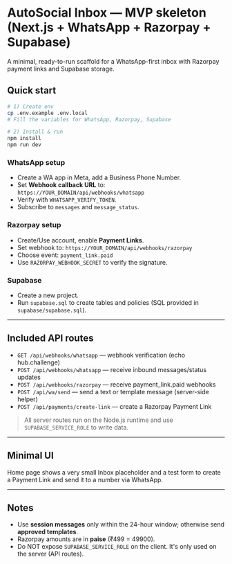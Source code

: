 # AutoSocial Inbox — MVP skeleton (Next.js + WhatsApp + Razorpay + Supabase)

A minimal, ready-to-run scaffold for a WhatsApp-first inbox with Razorpay payment links and Supabase storage.

## Quick start
```bash
# 1) Create env
cp .env.example .env.local
# Fill the variables for WhatsApp, Razorpay, Supabase

# 2) Install & run
npm install
npm run dev
```

### WhatsApp setup
- Create a WA app in Meta, add a Business Phone Number.
- Set **Webhook callback URL** to: `https://YOUR_DOMAIN/api/webhooks/whatsapp`
- Verify with `WHATSAPP_VERIFY_TOKEN`.
- Subscribe to `messages` and `message_status`.

### Razorpay setup
- Create/Use account, enable **Payment Links**.
- Set webhook to: `https://YOUR_DOMAIN/api/webhooks/razorpay`
- Choose event: `payment_link.paid`
- Use `RAZORPAY_WEBHOOK_SECRET` to verify the signature.

### Supabase
- Create a new project.
- Run `supabase.sql` to create tables and policies (SQL provided in `supabase/supabase.sql`).

---

## Included API routes
- `GET /api/webhooks/whatsapp` — webhook verification (echo hub.challenge)
- `POST /api/webhooks/whatsapp` — receive inbound messages/status updates
- `POST /api/webhooks/razorpay` — receive payment_link.paid webhooks
- `POST /api/wa/send` — send a text or template message (server-side helper)
- `POST /api/payments/create-link` — create a Razorpay Payment Link

> All server routes run on the Node.js runtime and use `SUPABASE_SERVICE_ROLE` to write data.

---

## Minimal UI
Home page shows a very small Inbox placeholder and a test form to create a Payment Link and send it to a number via WhatsApp.

---

## Notes
- Use **session messages** only within the 24-hour window; otherwise send **approved templates**.
- Razorpay amounts are in **paise** (₹499 = 49900).
- Do NOT expose `SUPABASE_SERVICE_ROLE` on the client. It's only used on the server (API routes).
